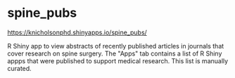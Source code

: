 # spine_pubs

https://knicholsonphd.shinyapps.io/spine_pubs/


R Shiny app to view abstracts of recently published articles in journals that
cover research on spine surgery. The "Apps" tab contains a list of R Shiny appps
that were published to support medical research. This list is manually curated.